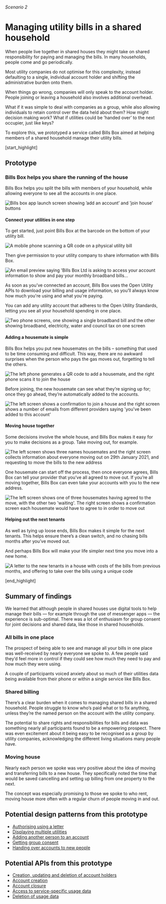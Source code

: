 ###### Scenario 2
# Managing utility bills in a shared household

When people live together in shared houses they might take on shared responsibility for paying and managing the bills. In many households, people come and go periodically.

Most utility companies do not optimise for this complexity, instead defaulting to a single, individual account holder and shifting the administrative burden onto them.

When things go wrong, companies will only speak to the account holder. People joining or leaving a household also involves additional overhead.

What if it was simple to deal with companies as a group, while also allowing individuals to retain control over the data held about them? How might decision making work? What if utilities could be &rsquo;handed over&rsquo; to the next occupier, just like keys?

To explore this, we prototyped a service called Bills Box aimed at helping members of a shared household manage their utility bills.

[start_highlight]

## Prototype
### Bills Box helps you share the running of the house

Bills Box helps you split the bills with members of your household, while allowing everyone to see all the accounts in one place.

![Bills box app launch screen showing &rsquo;add an account&rsquo; and &rsquo;join house&rsquo; buttons](https://s3-eu-west-1.amazonaws.com/projectsbyif.com/longform/openapis.projectsbyif.com/BillsBox_screen-1_v1.jpg)


#### Connect your utilities in one step

To get started, just point Bills Box at the barcode on the bottom of your utility bill.

![A mobile phone scanning a QR code on a physical utility bill](https://s3-eu-west-1.amazonaws.com/projectsbyif.com/longform/openapis.projectsbyif.com/BillsBox-scan-letter_v1.jpg)

Then give permission to your utility company to share information with Bills Box.

![An email preview saying 'Bills Box Ltd is asking to access your account information to show and pay your monthly broadband bills...](https://s3-eu-west-1.amazonaws.com/projectsbyif.com/longform/openapis.projectsbyif.com/BillsBox_screen-8_v1.jpg)

As soon as you&rsquo;ve connected an account, Bills Box uses the Open Utility APIs to download your billing and usage information, so you&rsquo;ll always know how much you're using and what you're paying.

You can add any utility account that adheres to the Open Utility Standards, letting you see all your household spending in one place.


![Two phone screens, one showing a single broadband bill and the other showing broadband, electricity, water and council tax on one screen](https://s3-eu-west-1.amazonaws.com/projectsbyif.com/longform/openapis.projectsbyif.com/BillsBox_screen-23_v1.jpg)


#### Adding a housemate is simple

Bills Box helps you put new housemates on the bills – something that used to be time consuming and difficult. This way, there are no awkward surprises when the person who pays the gas moves out, forgetting to tell the others.


![The left phone generates a QR code to add a housemate, and the right phone scans it to join the house](https://s3-eu-west-1.amazonaws.com/projectsbyif.com/longform/openapis.projectsbyif.com/BillsBox_screen-45_v1.jpg)

Before joining, the new housemate can see what they&rsquo;re signing up for; once they go ahead, they&rsquo;re automatically added to the accounts.

![The left screen shows a confirmation to join a house and the right screen shows a number of emails from different providers saying 'you've been added to this account'](https://s3-eu-west-1.amazonaws.com/projectsbyif.com/longform/openapis.projectsbyif.com/BillsBox_screen-67_v1.jpg)


#### Moving house together

Some decisions involve the whole house, and Bills Box makes it easy for you to make decisions as a group. Take moving out, for example.

![The left screen shows three names housemates and the right screen collects information about everyone moving out on 29th January 2021, and requesting to move the bills to the new address](https://s3-eu-west-1.amazonaws.com/projectsbyif.com/longform/openapis.projectsbyif.com/BillsBox_screen-910_v1.jpg)

One housemate can start off the process, then once everyone agrees, Bills Box can tell your provider that you&rsquo;ve all agreed to move out. If you&rsquo;re all moving together, Bills Box can even take your accounts with you to the new address.

![The left screen shows one of three housemates having agreed to the move, with the other two 'waiting'. The right screen shows a confirmation screen each housemate would have to agree to in order to move out](https://s3-eu-west-1.amazonaws.com/projectsbyif.com/longform/openapis.projectsbyif.com/BillsBox_screen-1112_v1.jpg)

#### Helping out the next tenants

As well as tying up loose ends, Bills Box makes it simple for the next tenants. This helps ensure there&rsquo;s a clean switch, and no chasing bills months after you&rsquo;ve moved out.

And perhaps Bills Box will make your life simpler next time you move into a new home.
	

![A letter to the new tenants in a house with costs of the bills from previous months, and offering to take over the bills using a unique code](https://s3-eu-west-1.amazonaws.com/projectsbyif.com/longform/openapis.projectsbyif.com/BillsBox-setup-bills-letter_v1.jpg)

[end_highlight]

## Summary of findings

We learned that although people in shared houses use digital tools to help manage their bills &mdash; for example through the use of messenger apps &mdash; the experience is sub-optimal.
There was a lot of enthusiasm for group consent for joint decisions and shared data, like those in shared households.


### All bills in one place

The prospect of being able to see and manage all your bills in one place was well-received by nearly everyone we spoke to. A few people said they&rsquo;d feel more in control if they could see how much they need to pay and how much they were using.

A couple of participants voiced anxiety about so much of their utilities data being available from their phone or within a single service like Bills Box.


### Shared billing

There&rsquo;s a clear burden when it comes to managing shared bills in a shared household. People struggle to know who&rsquo;s paid what or to fix anything, unless they&rsquo;re the named person on the account with the utility company.

The potential to share rights and responsibilities for bills and data was something nearly all participants found to be a empowering prospect. There was even excitement about it being easy to be recognised as a group by utility companies, acknowledging the different living situations many people have.


### Moving house

Nearly each person we spoke was very positive about the idea of moving and transferring bills to a new house. They specifically noted the time that would be saved cancelling and setting up billing from one property to the next.

The concept was especially promising to those we spoke to who rent, moving house more often with a regular churn of people moving in and out.


## Potential design patterns from this prototype

* [Authorising using a letter](/appendix-potential-design-patterns-for-open-apis-in-the-utilities-sector#authorisingusingaletter)
* [Displaying multiple utilities](/appendix-potential-design-patterns-for-open-apis-in-the-utilities-sector#displayingmultipleutilities)
* [Adding another person to an account](/appendix-potential-design-patterns-for-open-apis-in-the-utilities-sector#addinganotherpersontoanaccount)
* [Getting group consent](/appendix-potential-design-patterns-for-open-apis-in-the-utilities-sector#gettinggroupconsent)
* [Handing over accounts to new people](/appendix-potential-design-patterns-for-open-apis-in-the-utilities-sector#handingoveraccountstonewpeople)


## Potential APIs from this prototype

* [Creation, updating and deletion of account holders](/appendix-potential-open-apis-for-the-telecoms-sector#creationupdatinganddeletionofaccountholders)
* [Account creation](/appendix-potential-open-apis-for-the-telecoms-sector#accountcreation)
* [Account closure](/appendix-potential-open-apis-for-the-telecoms-sector#accountclosure)
* [Access to service-specific usage data](/appendix-potential-open-apis-for-the-telecoms-sector#accesstoservicespecificusagedata)
* [Deletion of usage data](/appendix-potential-open-apis-for-the-telecoms-sector#deletionofusagedata)
